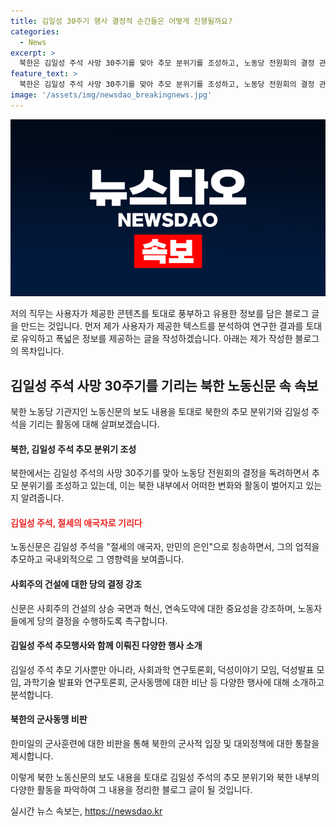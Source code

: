 ```yaml
---
title: 김일성 30주기 행사 결정적 순간들은 어떻게 진행될까요?
categories:
  - News
excerpt: >
  북한은 김일성 주석 사망 30주기를 맞아 추모 분위기를 조성하고, 노동당 전원회의 결정 관철을 독려하였다. 김일성 주석을 절세의 애국자, 만민의 은인으로 칭송하며 당원들과 근로자들에게 투쟁과 혁신의 중요성을 강조하였고, 김 주석 추모 행사 및 노동자 및 학생 등의 행사 소식을 게재하며 당의 중요성을 강조했다. 한편, 한미일의 군사훈련을 비난하며 평화를 파괴하는 행위로 비판하였다.
feature_text: >
  북한은 김일성 주석 사망 30주기를 맞아 추모 분위기를 조성하고, 노동당 전원회의 결정 관철을 독려하였다. 김일성 주석을 절세의 애국자, 만민의 은인으로 칭송하며 당원들과 근로자들에게 투쟁과 혁신의 중요성을 강조하였고, 김 주석 추모 행사 및 노동자 및 학생 등의 행사 소식을 게재하며 당의 중요성을 강조했다. 한편, 한미일의 군사훈련을 비난하며 평화를 파괴하는 행위로 비판하였다.
image: '/assets/img/newsdao_breakingnews.jpg'
---
```


<p><img src="/assets/img/newsdao_breakingnews.jpg" alt="ontimetimes 속보" /></p>

<p>저의 직무는 사용자가 제공한 콘텐츠를 토대로 풍부하고 유용한 정보를 담은 블로그 글을 만드는 것입니다. 먼저 제가 사용자가 제공한 텍스트를 분석하여 연구한 결과를 토대로 유익하고 폭넓은 정보를 제공하는 글을 작성하겠습니다. 아래는 제가 작성한 블로그의 목차입니다.</p>

<h2 data-ke-size="size26">김일성 주석 사망 30주기를 기리는 북한 노동신문 속 속보</h2>

<p>북한 노동당 기관지인 노동신문의 보도 내용을 토대로 북한의 추모 분위기와 김일성 주석을 기리는 활동에 대해 살펴보겠습니다.</p>

<h4>북한, 김일성 주석 추모 분위기 조성</h4>

<p>북한에서는 김일성 주석의 사망 30주기를 맞아 노동당 전원회의 결정을 독려하면서 추모 분위기를 조성하고 있는데, 이는 북한 내부에서 어떠한 변화와 활동이 벌어지고 있는지 알려줍니다.</p>

<h4><b><span style="color: #ee2323;">김일성 주석, 절세의 애국자로 기리다</span></b></h4>

<p>노동신문은 김일성 주석을 "절세의 애국자, 만민의 은인"으로 칭송하면서, 그의 업적을 추모하고 국내외적으로 그 영향력을 보여줍니다.</p>

<h4>사회주의 건설에 대한 당의 결정 강조</h4>

<p>신문은 사회주의 건설의 상승 국면과 혁신, 연속도약에 대한 중요성을 강조하며, 노동자들에게 당의 결정을 수행하도록 촉구합니다.</p>

<h4>김일성 주석 추모행사와 함께 이뤄진 다양한 행사 소개</h4>

<p>김일성 주석 추모 기사뿐만 아니라, 사회과학 연구토론회, 덕성이야기 모임, 덕성발표 모임, 과학기술 발표와 연구토론회, 군사동맹에 대한 비난 등 다양한 행사에 대해 소개하고 분석합니다.</p>

<h4>북한의 군사동맹 비판</h4>

<p>한미일의 군사훈련에 대한 비판을 통해 북한의 군사적 입장 및 대외정책에 대한 통찰을 제시합니다.</p>

<p>이렇게 북한 노동신문의 보도 내용을 토대로 김일성 주석의 추모 분위기와 북한 내부의 다양한 활동을 파악하여 그 내용을 정리한 블로그 글이 될 것입니다.</p>
실시간 뉴스 속보는, <a href="https://newsdao.kr" rel="dofollow">https://newsdao.kr</a>


